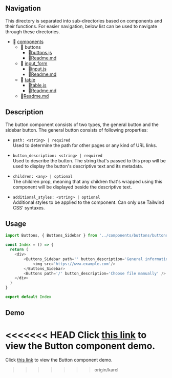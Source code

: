 ## Navigation

This directory is separated into sub-directories based on components and their functions. For easier navigation, below list can be used to navigate through these directories. 

- 📁 [components](./components/)
    - 📁 buttons
        - 📄[buttons.js](./buttons.js)
        - 📄[Readme.md](./readme.md)
    - 📁 [input_form](../input_form/)
        - 📄[input.js](../input_form/input.js)
        - 📄[Readme.md](../input_form/readme.md)
    - 📁 [table](../table/)
        - 📄[table.js](../table/table.js)
        - 📄[Readme.md](../table/readme.md)
    - 📄[Readme.md](../readme.md)

## Description

The button component consists of two types, the general button and the sidebar button. The general button consists of following properties:
- `path: <string> | required` <br>
Used to determine the path for other pages or any kind of URL links.

- `button_description: <string> | required` <br>
Used to describe the button. The string that's passed to this prop will be used to display the button's descriptive text and its metadata.

- `children: <any> | optional` <br>
The children prop, meaning that any children that's wrapped using this component will be displayed beside the descriptive text.

- `additional_styles: <string> | optional` <br>
Additional styles to be applied to the component. Can only use Tailwind CSS' syntaxes. 

## Usage
```js
import Buttons, { Buttons_Sidebar } from '../components/buttons/buttons'

const Index = () => {
  return (
    <div>
        <Buttons_Sidebar path='' button_description='General information'>
            <img src='https://www.example.com'/>
        </Buttons_Sidebar>
        <Buttons path='/' button_description='Choose file manually' />
    </div>
  )
}

export default Index
```

## Demo
<<<<<<< HEAD
Click [this link](https://gtn-frontend.vercel.app/button) to view the Button component demo.
=======
Click [this link](https://gtn-frontend.vercel.app/button) to view the Button component demo.
>>>>>>> origin/karel
